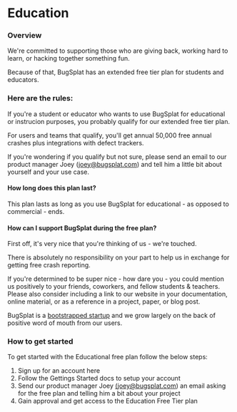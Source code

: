 # Education

### Overview

We're committed to supporting those who are giving back, working hard to learn, or hacking together something fun.

Because of that, BugSplat has an extended free tier plan for students and educators.

### Here are the rules:

If you're a student or educator who wants to use BugSplat for educational or instrucion purposes, you probably qualify for our extended free tier plan.

For users and teams that qualify, you'll get annual 50,000 free annual crashes plus integrations with defect trackers.

If you're wondering if you qualify but not sure, please send an email to our product manager Joey \(joey@bugsplat.com\) and tell him a little bit about yourself and your use case.

#### How long does this plan last?

This plan lasts as long as you use BugSplat for educational - as opposed to commercial - ends.

#### How can I support BugSplat during the free plan?

First off, it's very nice that you're thinking of us - we're touched.  

There is absolutely no responsibility on your part to help us in exchange for getting free crash reporting.  

If you're determined to be super nice - how dare you - you could mention us positively to your friends, coworkers, and fellow students & teachers.  Please also consider including a link to our website in your documentation, online material, or as a reference in a project, paper, or blog post.

BugSplat is a [bootstrapped startup](https://www.bugsplat.com/about/) and we grow largely on the back of positive word of mouth from our users.

### How to get started

To get started with the Educational free plan follow the below steps: 

1. Sign up for an account here
2. Follow the Gettings Started docs to setup your account
3. Send our product manager Joey [\(joey@bugsplat.com](mailto:joey@bugsplat.com)\) an email asking for the free plan and telling him a bit about your project 
4. Gain approval and get access to the Education Free Tier plan

